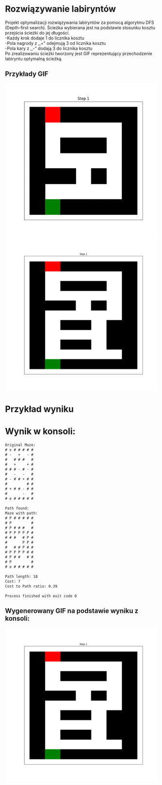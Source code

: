 # Rozwiązywanie labiryntów

Projekt optymalizacji rozwiązywania labiryntów za pomocą algorytmu DFS (Depth-first search).
Ścieżka wybierana jest na podstawie stosunku kosztu przejścia ścieżki do jej długości.
<br>-Każdy krok dodaje 1 do licznika kosztu
<br>-Pola nagrody z ,,+" odejmują 3 od licznika kosztu
<br>-Pola kary z ,,-" dodają 3 do licznika kosztu
<br>Po zrealizowaniu ścieżki tworzony jest GIF reprezentujący przechodzenie labiryntu optymalną ścieżką.

## Przykłady GIF
![](https://github.com/Filar33/SI-projekt/blob/main/maze_solution.gif)
![](https://github.com/Filar33/SI-projekt/blob/main/maze_solution-1.gif)

# Przykład wyniku

# Wynik w konsoli:

```
Original Maze:
# x # # # # #
# -   +   - #
#   # # #   #
#   +     + #
# # # - # - #
#   -   -   #
# - # # + # #
#         # #
# + # # - # #
#       -   #
# e # # # # #

Path found:
Maze with path:
# P # # # # #
# P         #
# P # # #   #
# P P P P P #
# # #   # P #
#       P P #
#   # # P # #
# P P P P # #
# P # #   # #
# P         #
# e # # # # #

Path length: 18
Cost: 7
Cost to Path ratio: 0.39

Process finished with exit code 0
```
## Wygenerowany GIF na podstawie wyniku z konsoli:
![](https://github.com/Filar33/SI-projekt/blob/main/maze_solution-2.gif)
